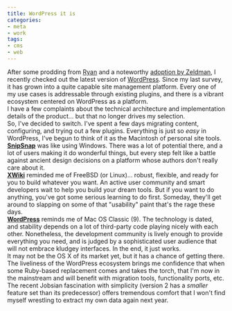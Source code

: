```yaml
---
title: WordPress it is
categories:
- meta
- work
tags:
- cms
- web
---
```


After some prodding from [Ryan][1] and a noteworthy [adoption by Zeldman][2], I recently checked out the latest version of [WordPress][3].  Since my last survey, it has grown into a quite capable site management platform.  Every one of my use cases is addressable through existing plugins, and there is a vibrant ecosystem centered on WordPress as a platform.  
I have a few complaints about the technical architecture and implementation details of the product... but that no longer drives my selection.  
So, I've decided to switch.  I've spent a few days migrating content, configuring, and trying out a few plugins.  Everything is just so _easy_ in WordPress, I've begun to think of it as the Macintosh of personal site tools.  
[**SnipSnap**][4] was like using Windows.  There was a lot of potential there, and a lot of users making it do wonderful things, but every step felt like a battle against ancient design decisions on a platform whose authors don't really care about it.  
[**XWiki**][5] reminded me of FreeBSD (or Linux)... robust, flexible, and ready for you to build whatever you want.  An active user community and smart developers wait to help you build your dream tools.  But if you want to do anything, you've got some serious learning to do first.  Someday, they'll get around to slapping on some of that "usability" paint that's the rage these days.  
[**WordPress**][6] reminds me of Mac OS Classic (9).  The technology is dated, and stability depends on a lot of third-party code playing nicely with each other.  Nonetheless, the development community is lively enough to provide everything you need, and is judged by a sophisticated user audience that will not embrace kludgey interfaces.  In the end, it just works.  
It may not be the OS X of its market yet, but it has a chance of getting there.  The liveliness of the WordPress ecosystem brings me confidence that when some Ruby-based replacement comes and takes the torch, that I'm now in the mainstream and will benefit with migration tools, functionality ports, etc.  The recent Jobsian fascination with simplicity (version 2 has a _smaller_ feature set than its predecessor) offers tremendous comfort that I won't find myself wrestling to extract my own data again next year.

   [1]: http://nopaper.net/
   [2]: http://www.zeldman.com/
   [3]: http://wordpress.org/
   [4]: http://snipsnap.org/
   [5]: http://www.xwiki.org/
   [6]: http://www.wordpress.org/

